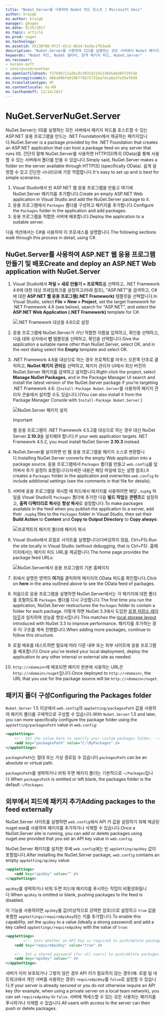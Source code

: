```yaml
---
title: "NuGet.Server를 사용하여 NuGet 피드 호스트 | Microsoft Docs"
author: kraigb
ms.author: kraigb
manager: ghogen
ms.date: 8/25/2017
ms.topic: article
ms.prod: nuget
ms.technology: 
ms.assetid: 45138f80-9717-42c2-8b34-9a1bc1fb3eab
description: "NuGet.Server를 사용하여 IIS를 실행하는 모든 서버에서 NuGet 패키지 피드를 만들고 호스트하는 방법입니다. OData 및 HTTP를 통해 패키지를 사용할 수 있습니다."
keywords: "NuGet 피드, NuGet 갤러리, 원격 패키지 피드, NuGet.Server"
ms.reviewer:
- karann-msft
- unniravindranathan
ms.openlocfilehash: f37b9b711a2bc8c39314214113045a6485f297a8
ms.sourcegitcommit: d0ba99bfe019b779b75731bafdca8a37e35ef0d9
ms.translationtype: HT
ms.contentlocale: ko-KR
ms.lasthandoff: 12/14/2017
---
```

# <a name="nugetserver"></a><span data-ttu-id="33167-104">NuGet.Server</span><span class="sxs-lookup"><span data-stu-id="33167-104">NuGet.Server</span></span>

<span data-ttu-id="33167-105">NuGet.Server는 IIS를 실행하는 모든 서버에서 패키지 피드를 호스트할 수 있는 ASP.NET 응용 프로그램을 만드는 .NET Foundation에서 제공하는 패키지입니다.</span><span class="sxs-lookup"><span data-stu-id="33167-105">NuGet.Server is a package provided by the .NET Foundation that creates an ASP.NET application that can host a package feed on any server that runs IIS.</span></span> <span data-ttu-id="33167-106">간단히 말해 NuGet.Server를 사용하면 HTTP(S)(특히 OData)를 통해 사용할 수 있는 서버에서 폴더를 만들 수 있습니다.</span><span class="sxs-lookup"><span data-stu-id="33167-106">Simply said, NuGet.Server makes a folder on the server available through HTTP(S) (specifically OData).</span></span> <span data-ttu-id="33167-107">쉽게 설정할 수 있고 간단한 시나리오에 가장 적합합니다.</span><span class="sxs-lookup"><span data-stu-id="33167-107">It's easy to set up and is best for simple scenarios.</span></span>

1. <span data-ttu-id="33167-108">Visual Studio에서 빈 ASP.NET 웹 응용 프로그램을 만들고 여기에 NuGet.Server 패키지를 추가합니다.</span><span class="sxs-lookup"><span data-stu-id="33167-108">Create an empty ASP.NET Web application in Visual Studio and add the NuGet.Server package to it.</span></span>
1. <span data-ttu-id="33167-109">응용 프로그램에서 `Packages` 폴더를 구성하고 패키지를 추가합니다.</span><span class="sxs-lookup"><span data-stu-id="33167-109">Configure the `Packages` folder in the application and add packages.</span></span>
1. <span data-ttu-id="33167-110">응용 프로그램을 적합한 서버에 배포합니다.</span><span class="sxs-lookup"><span data-stu-id="33167-110">Deploy the application to a suitable server.</span></span>

<span data-ttu-id="33167-111">다음 섹션에서는 C#을 사용하여 이 프로세스를 설명합니다.</span><span class="sxs-lookup"><span data-stu-id="33167-111">The following sections walk through this process in detail, using C#.</span></span>

## <a name="create-and-deploy-an-aspnet-web-application-with-nugetserver"></a><span data-ttu-id="33167-112">NuGet.Server를 사용하여 ASP.NET 웹 응용 프로그램 만들기 및 배포</span><span class="sxs-lookup"><span data-stu-id="33167-112">Create and deploy an ASP.NET Web application with NuGet.Server</span></span>

1. <span data-ttu-id="33167-113">Visual Studio에서 **파일 > 새로 만들기 > 프로젝트**를 선택하고, .NET Framework 4.6에 대한 대상 프레임워크를 설정하고(아래 참조), "ASP.NET"을 검색하고, C#에 대한 **ASP.NET 웹 응용 프로그램(.NET Framework)** 템플릿을 선택합니다.</span><span class="sxs-lookup"><span data-stu-id="33167-113">In Visual Studio, select **File > New > Project**, set the target framework for .NET Framework 4.6 (see below), search for "ASP.NET", and select the **ASP.NET Web Application (.NET Framework)** template for C#.</span></span>

    ![.NET Framework 대상을 4.6으로 설정](media/Hosting_01-NuGet.Server-Set4.6.png)

1. <span data-ttu-id="33167-115">응용 프로그램에 NuGet.Server가 *아닌* 적합한 이름을 입력하고, 확인을 선택하고, 다음 대화 상자에서 **빈** 템플릿을 선택하고, 확인을 선택합니다.</span><span class="sxs-lookup"><span data-stu-id="33167-115">Give the application a suitable name *other* than NuGet.Server, select OK, and in the next dialog select the **Empty** template and select OK.</span></span>

1. <span data-ttu-id="33167-116">.NET Framework 4.6을 대상으로 하는 경우 프로젝트를 마우스 오른쪽 단추로 클릭하고, **NuGet 패키지 관리**를 선택하고, 패키지 관리자 UI에서 최신 버전의 NuGet.Server 패키지를 검색하고 설치합니다.</span><span class="sxs-lookup"><span data-stu-id="33167-116">Right-click the project, select **Manage NuGet Packages**, and in the Package Manager UI search and install the latest version of the NuGet.Server package if you're targeting .NET Framework 4.6.</span></span> <span data-ttu-id="33167-117">(`Install-Package NuGet.Server`를 사용하여 패키지 관리자 콘솔에서 설치할 수도 있습니다.)</span><span class="sxs-lookup"><span data-stu-id="33167-117">(You can also install it from the Package Manager Console with `Install-Package NuGet.Server`.)</span></span>

    ![NuGet.Server 패키지 설치](media/Hosting_02-NuGet.Server-Package.png)

    > [!Important]
    > <span data-ttu-id="33167-119">웹 응용 프로그램이 .NET Framework 4.5.2를 대상으로 하는 경우 대신 NuGet Server **2.10.3**을 설치해야 합니다.</span><span class="sxs-lookup"><span data-stu-id="33167-119">If your web application targets .NET Framework 4.5.2, you must install NuGet Server **2.10.3** instead.</span></span>

1. <span data-ttu-id="33167-120">NuGet.Server를 설치하면 빈 웹 응용 프로그램을 패키지 소스로 변환합니다.</span><span class="sxs-lookup"><span data-stu-id="33167-120">Installing NuGet.Server converts the empty Web application into a package source.</span></span> <span data-ttu-id="33167-121">응용 프로그램에서 `Packages` 폴더를 만들고 `web.config`를 덮어써서 추가 설정이 포함됩니다(자세한 내용은 해당 파일에 있는 설명 참조).</span><span class="sxs-lookup"><span data-stu-id="33167-121">It creates a `Packages` folder in the application and overwrites `web.config` to include additional settings (see the comments in that file for details).</span></span>

1. <span data-ttu-id="33167-122">서버에 응용 프로그램을 게시할 때 피드에서 패키지를 사용하려면 해당 `.nupkg` 파일을 Visual Studio의 `Packages` 폴더에 추가한 다음 **빌드 작업**을 **콘텐츠**로 설정하고, **출력 디렉터리로 복사**를 **항상 복사**로 설정합니다.</span><span class="sxs-lookup"><span data-stu-id="33167-122">To make packages available in the feed when you publish the application to a server, add their `.nupkg` files to the `Packages` folder in Visual Studio, then set their **Build Action** to **Content** and **Copy to Output Directory** to **Copy always**:</span></span>

    ![프로젝트의 패키지 폴더에 패키지 복사](media/Hosting_03-NuGet.Server-Package-Folder.png)

1. <span data-ttu-id="33167-124">Visual Studio에서 로컬로 사이트를 실행합니다(디버깅하지 않음, Ctrl+F5).</span><span class="sxs-lookup"><span data-stu-id="33167-124">Run the site locally in Visual Studio (without debugging, that is Ctrl+F5).</span></span> <span data-ttu-id="33167-125">홈페이지에서는 패키지 피드 URL을 제공합니다.</span><span class="sxs-lookup"><span data-stu-id="33167-125">The home page provides the package feed URLs:</span></span>

    ![NuGet.Server에서 응용 프로그램의 기본 홈페이지](media/Hosting_04-NuGet.Server-FeedHomePage.png)

1. <span data-ttu-id="33167-127">위에서 설명한 영역의 **여기**를 클릭하여 패키지의 OData 피드를 확인합니다.</span><span class="sxs-lookup"><span data-stu-id="33167-127">Click on **here** in the area outlined above to see the OData feed of packages.</span></span>

1. <span data-ttu-id="33167-128">처음으로 응용 프로그램을 실행하면 NuGet.Server에서는 각 패키지에 대한 폴더를 포함하도록 `Packages` 폴더를 다시 구성합니다.</span><span class="sxs-lookup"><span data-stu-id="33167-128">The first time you run the application, NuGet.Server restructures the `Packages` folder to contain a folder for each package.</span></span> <span data-ttu-id="33167-129">이렇게 하면 NuGet 3.3에서 도입한 [로컬 저장소 레이아웃](http://blog.nuget.org/20151118/nuget-3.3.html#folder-based-repository-commands)과 일치하여 성능을 향상시킵니다.</span><span class="sxs-lookup"><span data-stu-id="33167-129">This matches the [local storage layout](http://blog.nuget.org/20151118/nuget-3.3.html#folder-based-repository-commands) introduced with NuGet 3.3 to improve performance.</span></span> <span data-ttu-id="33167-130">패키지를 추가하는 경우 이 구조를 계속 진행합니다.</span><span class="sxs-lookup"><span data-stu-id="33167-130">When adding more packages, continue to follow this structure.</span></span>

1. <span data-ttu-id="33167-131">로컬 배포를 테스트하면 필요에 따라 다른 내부 또는 외부 사이트에 응용 프로그램을 배포합니다.</span><span class="sxs-lookup"><span data-stu-id="33167-131">Once you've tested your local deployment, deploy the application to any other internal or external site as needed.</span></span>
1. <span data-ttu-id="33167-132">`http://<domain>`에 배포되면 패키지 원본에 사용하는 URL은 `http://<domain>/nuget`입니다.</span><span class="sxs-lookup"><span data-stu-id="33167-132">Once deployed to `http://<domain>`, the URL that you use for the package source will be `http://<domain>/nuget`.</span></span>

## <a name="configuring-the-packages-folder"></a><span data-ttu-id="33167-133">패키지 폴더 구성</span><span class="sxs-lookup"><span data-stu-id="33167-133">Configuring the Packages folder</span></span>

<span data-ttu-id="33167-134">`NuGet.Server` 1.5 이상에서 `web.config`의 `appSetting/packagesPath` 값을 사용하여 패키지 폴더를 구체적으로 구성할 수 있습니다.</span><span class="sxs-lookup"><span data-stu-id="33167-134">With `NuGet.Server` 1.5 and later, you can more specifically configure the package folder using the `appSetting/packagesPath` value in `web.config`:</span></span>

```xml
<appSettings>
    <!-- Set the value here to specify your custom packages folder. -->
    <add key="packagesPath" value="C:\MyPackages" />
</appSettings>
```

<span data-ttu-id="33167-135">`packagesPath`는 절대 또는 가상 경로일 수 있습니다.</span><span class="sxs-lookup"><span data-stu-id="33167-135">`packagesPath` can be an absolute or virtual path.</span></span>

<span data-ttu-id="33167-136">`packagesPath`를 생략하거나 비워 두면 패키지 폴더는 기본적으로 `~/Packages`입니다.</span><span class="sxs-lookup"><span data-stu-id="33167-136">When `packagesPath` is omitted or left blank, the packages folder is the default `~/Packages`.</span></span>

## <a name="adding-packages-to-the-feed-externally"></a><span data-ttu-id="33167-137">외부에서 피드에 패키지 추가</span><span class="sxs-lookup"><span data-stu-id="33167-137">Adding packages to the feed externally</span></span>

<span data-ttu-id="33167-138">NuGet.Server 사이트를 실행하면 `web.config`에서 API 키 값을 설정하기 위해 제공된 nuget.exe를 사용하여 패키지를 추가하거나 삭제할 수 있습니다.</span><span class="sxs-lookup"><span data-stu-id="33167-138">Once a NuGet.Server site is running, you can add or delete packages using nuget.exe provided that you set an API key value in `web.config`.</span></span>

<span data-ttu-id="33167-139">NuGet.Server 패키지를 설치한 후에 `web.config`에는 빈 `appSetting/apiKey` 값이 포함됩니다.</span><span class="sxs-lookup"><span data-stu-id="33167-139">After installing the NuGet.Server package, `web.config` contains an empty `appSetting/apiKey` value:</span></span>

```xml
<appSettings>
    <add key="apiKey" value="" />
</appSettings>
```

<span data-ttu-id="33167-140">`apiKey`를 생략하거나 비워 두면 피드에 패키지를 푸시하는 작업이 비활성화됩니다.</span><span class="sxs-lookup"><span data-stu-id="33167-140">When `apiKey` is omitted or blank, pushing packages to the feed is disabled.</span></span>

<span data-ttu-id="33167-141">이 기능을 사용하려면 `apiKey`를 값(이상적으로 강력한 암호)으로 설정하고 `true` 값을 포함한 `appSettings/requireApiKey`라는 키를 추가합니다.</span><span class="sxs-lookup"><span data-stu-id="33167-141">To enable this capability, set the `apiKey` to a value (ideally a strong password) and add a key called `appSettings/requireApiKey` with the value of `true`:</span></span>

```xml
<appSettings>
        <!-- Sets whether an API Key is required to push/delete packages -->
    <add key="requireApiKey" value="true" />

    <!-- Set a shared password (for all users) to push/delete packages -->
    <add key="apiKey" value="" />
</appSettings>
```

<span data-ttu-id="33167-142">서버가 이미 보호되거나 그렇지 않은 경우 API 키가 필요하지 않는 경우(예: 로컬 팀 네트워크에서 개인 서버를 사용하는 경우) `requireApiKey`를 `false`로 설정할 수 있습니다.</span><span class="sxs-lookup"><span data-stu-id="33167-142">If your server is already secured or you do not otherwise require an API key (for example, when using a private server on a local team network), you can set `requireApiKey` to `false`.</span></span> <span data-ttu-id="33167-143">서버에 액세스할 수 있는 모든 사용자는 패키지를 푸시하거나 삭제할 수 있습니다.</span><span class="sxs-lookup"><span data-stu-id="33167-143">All users with access to the server can then push or delete packages.</span></span>